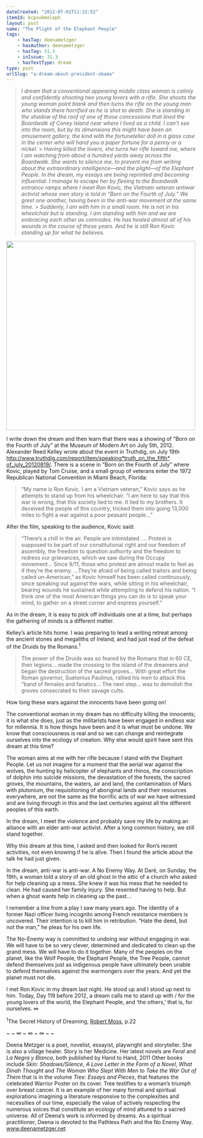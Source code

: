 ```yaml
---
dateCreated: "2012-07-01T11:32:52"
itemId: bcpov6meleph
layout: post
name: "The Plight of the Elephant People"
tags:
    - hasTag: deenametzger
    - hasAuthor: deenametzger
    - hasTag: 31.3
    - inIssue: 31.3
    - hasTextType: dream
type: post
urlSlug: "a-dream-about-president-obama"
---
```


> _I dream that a conventional appearing middle class woman is calmly and confidently shooting two young lovers with a rifle. She shoots the young woman point blank and then turns the rifle on the young man who stands there horrified as he is shot to death. She is standing in the shadow of the roof of one of those concessions that lined the Boardwalk of Coney Island near where I lived as a child. I can’t see into the room, but by its dimensions this might have been an amusement gallery, the kind with the fortuneteller doll in a glass case in the center who will hand you a paper fortune for a penny or a nickel._ > _Having killed the lovers, she turns her rifle toward me, where I am watching from about a hundred yards away across the Boardwalk. She wants to silence me, to prevent me from writing about the extraordinary intelligence—and the plight—of the Elephant People. In the dream, my essays are being reprinted and becoming influential. I manage to escape her by fleeing to the Boardwalk entrance ramps where I meet Ron Kovic, the Vietnam veteran antiwar activist whose own story is told in “Born on the Fourth of July.” We greet one another, having been in the anti-war movement at the same time._ > _Suddenly, I am with him in a small room. He is not in his wheelchair but is standing. I am standing with him and we are embracing each other as comrades. He has healed almost all of his wounds in the course of these years. And he is still Ron Kovic standing up for what he believes._

<img src="../images/post-bcpov6meleph-1.jpg" width=500 height="auto"/>

I write down the dream and then learn that there was a showing of “Born on the Fourth of July” at the Museum of Modern Art on July 5th, 2012. Alexander Reed Kelley wrote about the event in Truthdig, on July 19th [http://www.truthdig.com/report/item/speaking*truth_on_the_fifth* of_july_20120819/](https://www.truthdig.com/articles/speaking-truth-on-the-fifth-of-july/). There is a scene in “Born on the Fourth of July” where Kovic, played by Tom Cruise, and a small group of veterans enter the 1972 Republican National Convention in Miami Beach, Florida:

> “My name is Ron Kovic. I am a Vietnam veteran,” Kovic says as he attempts to stand up from his wheelchair. “I am here to say that this war is wrong, that this society lied to me. It lied to my brothers. It deceived the people of this country, tricked them into going 13,000 miles to fight a war against a poor peasant people…”

After the film, speaking to the audience, Kovic said:

> “There’s a chill in the air. People are intimidated. … Protest is supposed to be part of our constitutional right and our freedom of assembly, the freedom to question authority and the freedom to redress our grievances, which we saw during the Occupy movement… Since 9/11, those who protest are almost made to feel as if they’re the enemy. …They’re afraid of being called traitors and being called un-American,” as Kovic himself has been called continuously, since speaking out against the wars, while sitting in his wheelchair, bearing wounds he sustained while attempting to defend his nation. “I think one of the most American things you can do is to speak your mind, to gather on a street corner and express yourself.”

As in the dream, it is easy to pick off individuals one at a time, but perhaps the gathering of minds is a different matter.

Kelley’s article hits home. I was preparing to lead a writing retreat among the ancient stones and megaliths of Ireland, and had just read of the defeat of the Druids by the Romans.<sup>1</sup>

> The power of the Druids was so feared by the Romans that in 60 CE, their legions… made the crossing to the island of the dreamers and began the destruction of the sacred groves… With great effort the Roman governor, Suetonius Paulinus, rallied his men to attack this “band of females and fanatics… The next step… was to demolish the groves consecrated to their savage cults.

How long these wars against the innocents have been going on!

The conventional woman in my dream has no difficulty killing the innocents; it is what she does, just as the militarists have been engaged in endless war for millennia. It is how things have been and it is what must be undone. We know that consciousness is real and so we can change and reintegrate ourselves into the ecology of creation. Why else would spirit have sent this dream at this time?

The woman aims at me with her rifle because I stand with the Elephant People. Let us not imagine for a moment that the aerial war against the wolves, the hunting by helicopter of elephants and rhinos, the conscription of dolphin into suicide missions, the devastation of the forests, the sacred groves, the mountains, the waters, air and land, the contamination of Mars with plutonium, the requisitioning of aboriginal lands and their resources everywhere, are not the same as the horrific acts of war we have witnessed and are living through in this and the last centuries against all the different peoples of this earth.

In the dream, I meet the violence and probably save my life by making an alliance with an elder anti-war activist. After a long common history, we still stand together.

Why this dream at this time, I asked and then looked for Ron’s recent activities, not even knowing if he is alive. Then I found the article about the talk he had just given.

In the dream, anti-war is anti-war. A No Enemy Way. At Daré, on Sunday, the 19th, a woman told a story of an old ghost in the attic of a church who asked for help cleaning up a mess. She knew it was his mess that he needed to clean. He had caused her family injury. She resented having to help. But when a ghost wants help in cleaning up the past…

I remember a line from a play I saw many years ago. The identity of a former Nazi officer living incognito among French resistance members is uncovered. Their intention is to kill him in retribution. “Hate the deed, but not the man,” he pleas for his own life.

The No-Enemy way is committed to undoing war without engaging in war. We will have to be so very clever, determined and dedicated to clean up the grand mess. We will have to do it together. Many of the peoples on the planet, like the Wolf People, the Elephant People, the Tree People, cannot defend themselves just as indigenous people have ultimately been unable to defend themselves against the warmongers over the years. And yet the planet must not die.

I met Ron Kovic in my dream last night. He stood up and I stood up next to him. Today, Day 119 before 2012, a dream calls me to stand up with / for the young lovers of the world, the Elephant People, and ‘the others,’ that is, for ourselves. ∞

<sup>1</sup>The Secret History of Dreaming, [Robert Moss](../@robertmoss), p.22

~ ~ ∞ ~ ∞ ~ ∞ ~ ~

Deena Metzger is a poet, novelist, essayist, playwright and storyteller. She is also a village healer. Story is her Medicine. Her latest novels are _Feral_ and _La Negra y Blanca_, both published by Hand to Hand, 2011 Other books include _Skin: Shadows/Silence_, _A Love Letter in the Form of a Novel_, _What Dinah Thought_ and _The Woman Who Slept With Men to Take the War Out of Them_ that is in the volume _Tree: Essays and Pieces_, that features the celebrated Warrior Poster on its cover. Tree testifies to a woman’s triumph over breast cancer. It is an example of her many formal and spiritual explorations imagining a literature responsive to the complexities and necessities of our time, especially the value of actively respecting the numerous voices that constitute an ecology of mind attuned to a sacred universe. All of Deena’s work is informed by dreams. As a spiritual practitioner, Deena is devoted to the Pathless Path and the No Enemy Way.
[www.deenametzger.net ](http://deenametzger.net/)
